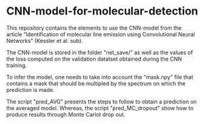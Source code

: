 # CNN-model-for-molecular-detection

This repository contains the elements to use the CNN-model from the article "Identification of molecular line emission using Convolutional Neural Networks" (Kessler et al. sub).

The CNN-model is stored in the folder "net_save/" as well as the values of the loss computed on the validation datatset obtained during the CNN training. 

To infer the model, one needs to take into account the "mask.npy" file that contains a mask that should be multipled by the spectrum on which the prediction is made. 

The script "pred_AVG" presents the steps to follow to obtain a prediction on the averaged model. Whereas, the script "pred_MC_dropout" show how to produce results through Monte Carlot drop out. 
